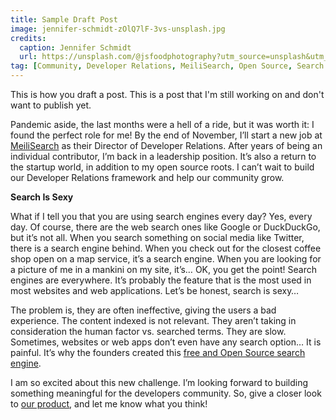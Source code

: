 ```yaml
---
title: Sample Draft Post
image: jennifer-schmidt-zOlQ7lF-3vs-unsplash.jpg
credits:
  caption: Jennifer Schmidt
  url: https://unsplash.com/@jsfoodphotography?utm_source=unsplash&utm_medium=referral&utm_content=creditCopyText
tag: [Community, Developer Relations, MeiliSearch, Open Source, Search Engine]
---
```


This is how you draft a post.  This is a post that I'm still working on and 
don't want to publish yet.

Pandemic aside, the last months were a hell of a ride, but it
    was worth it: I found the perfect role for me! By the end of November, I’ll start a
    new job at [MeiliSearch](https://www.meilisearch.com/) as
    their Director of Developer Relations.
    After years of being an individual contributor, I’m back in a leadership position.
    It’s also a return to the startup world, in
    addition to my open source roots. I can’t wait to build our
    Developer Relations framework and help our community grow.

**Search Is Sexy**

What if I tell you that you are using search engines every
    day? Yes, every day. Of course, there are the web search ones like Google or
    DuckDuckGo, but it’s not all. When you search something on social media like
    Twitter, there is a search engine behind. When you check out for the closest coffee
    shop open on a map service, it’s a search engine. When you are looking for a picture
    of me in a mankini on my site, it’s… OK, you get the point! Search engines are
    everywhere. It’s probably the
    feature that is the most used in most websites and web applications. Let’s be
    honest, search is sexy…

The problem is, they are often ineffective, giving the users
    a bad experience. The content indexed is not relevant. They aren’t taking in
    consideration the human factor vs. searched terms. They are slow. Sometimes,
    websites or web apps don’t even have any search option… It is painful. It’s why the
    founders created this [free
            and Open Source search engine](https://github.com/meilisearch/MeiliSearch).

I am so excited about this new challenge. I’m looking forward
    to building something meaningful for the developers community. So, give a closer
    look to [our product](https://github.com/meilisearch/MeiliSearch), and
    let me know what you think!